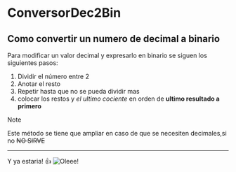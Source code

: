 # ConversorDec2Bin
## Como convertir un numero de decimal a binario

Para modificar un valor decimal y expresarlo en binario se siguen los siguientes pasos:

1. Dividir el número entre 2
2. Anotar el resto
3. Repetir hasta que no se pueda dividir mas
4. colocar los restos y *el ultimo cociente* en orden de **ultimo resultado a primero**

 > [!NOTE]
> Este método se tiene que ampliar en caso de que se necesiten decimales,si no ~~NO SIRVE~~

---

Y ya estaria! :+1:
![Oleee!](https://myoctocat.com/assets/images/base-octocat.svg)

